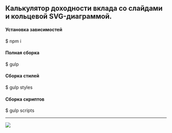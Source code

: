 Калькулятор доходности вклада со слайдами и кольцевой SVG-диаграммой.
---
#### Установка зависимостей
$ npm i

#### Полная сборка
$ gulp

#### Сборка стилей
$ gulp styles

#### Сборка скриптов
$ gulp scripts

---
![](https://github.com/AKopytenko/Templates/blob/master/Calculator-Bank/preview.png)
